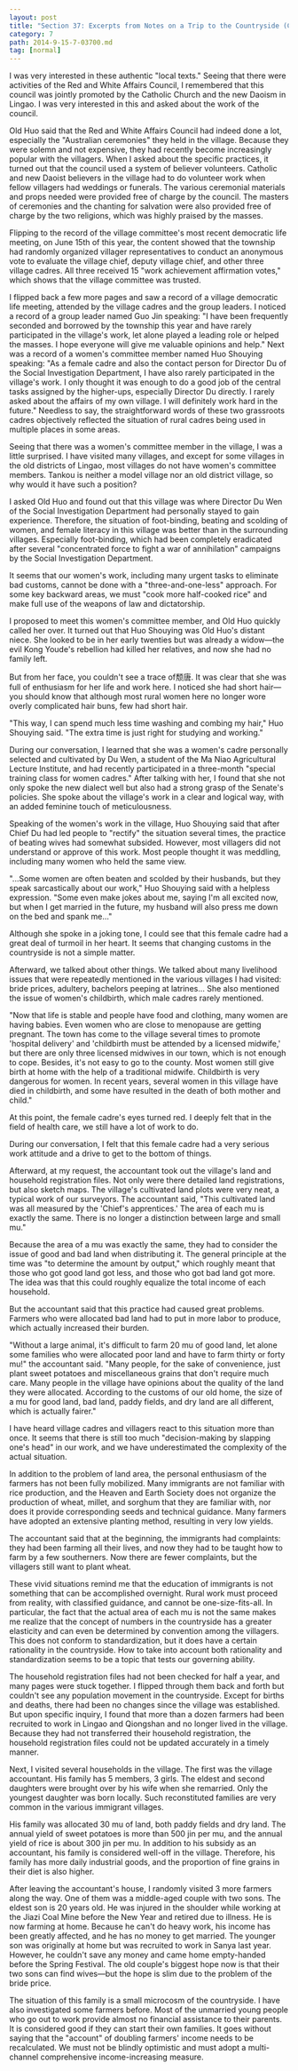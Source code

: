 ```yaml
---
layout: post
title: "Section 37: Excerpts from Notes on a Trip to the Countryside (Continued)"
category: 7
path: 2014-9-15-7-03700.md
tag: [normal]
---
```


I was very interested in these authentic "local texts." Seeing that there were activities of the Red and White Affairs Council, I remembered that this council was jointly promoted by the Catholic Church and the new Daoism in Lingao. I was very interested in this and asked about the work of the council.

Old Huo said that the Red and White Affairs Council had indeed done a lot, especially the "Australian ceremonies" they held in the village. Because they were solemn and not expensive, they had recently become increasingly popular with the villagers. When I asked about the specific practices, it turned out that the council used a system of believer volunteers. Catholic and new Daoist believers in the village had to do volunteer work when fellow villagers had weddings or funerals. The various ceremonial materials and props needed were provided free of charge by the council. The masters of ceremonies and the chanting for salvation were also provided free of charge by the two religions, which was highly praised by the masses.

Flipping to the record of the village committee's most recent democratic life meeting, on June 15th of this year, the content showed that the township had randomly organized villager representatives to conduct an anonymous vote to evaluate the village chief, deputy village chief, and other three village cadres. All three received 15 "work achievement affirmation votes," which shows that the village committee was trusted.

I flipped back a few more pages and saw a record of a village democratic life meeting, attended by the village cadres and the group leaders. I noticed a record of a group leader named Guo Jin speaking: "I have been frequently seconded and borrowed by the township this year and have rarely participated in the village's work, let alone played a leading role or helped the masses. I hope everyone will give me valuable opinions and help." Next was a record of a women's committee member named Huo Shouying speaking: "As a female cadre and also the contact person for Director Du of the Social Investigation Department, I have also rarely participated in the village's work. I only thought it was enough to do a good job of the central tasks assigned by the higher-ups, especially Director Du directly. I rarely asked about the affairs of my own village. I will definitely work hard in the future." Needless to say, the straightforward words of these two grassroots cadres objectively reflected the situation of rural cadres being used in multiple places in some areas.

Seeing that there was a women's committee member in the village, I was a little surprised. I have visited many villages, and except for some villages in the old districts of Lingao, most villages do not have women's committee members. Tankou is neither a model village nor an old district village, so why would it have such a position?

I asked Old Huo and found out that this village was where Director Du Wen of the Social Investigation Department had personally stayed to gain experience. Therefore, the situation of foot-binding, beating and scolding of women, and female literacy in this village was better than in the surrounding villages. Especially foot-binding, which had been completely eradicated after several "concentrated force to fight a war of annihilation" campaigns by the Social Investigation Department.

It seems that our women's work, including many urgent tasks to eliminate bad customs, cannot be done with a "three-and-one-less" approach. For some key backward areas, we must "cook more half-cooked rice" and make full use of the weapons of law and dictatorship.

I proposed to meet this women's committee member, and Old Huo quickly called her over. It turned out that Huo Shouying was Old Huo's distant niece. She looked to be in her early twenties but was already a widow—the evil Kong Youde's rebellion had killed her relatives, and now she had no family left.

But from her face, you couldn't see a trace of颓唐. It was clear that she was full of enthusiasm for her life and work here. I noticed she had short hair—you should know that although most rural women here no longer wore overly complicated hair buns, few had short hair.

"This way, I can spend much less time washing and combing my hair," Huo Shouying said. "The extra time is just right for studying and working."

During our conversation, I learned that she was a women's cadre personally selected and cultivated by Du Wen, a student of the Ma Niao Agricultural Lecture Institute, and had recently participated in a three-month "special training class for women cadres." After talking with her, I found that she not only spoke the new dialect well but also had a strong grasp of the Senate's policies. She spoke about the village's work in a clear and logical way, with an added feminine touch of meticulousness.

Speaking of the women's work in the village, Huo Shouying said that after Chief Du had led people to "rectify" the situation several times, the practice of beating wives had somewhat subsided. However, most villagers did not understand or approve of this work. Most people thought it was meddling, including many women who held the same view.

"...Some women are often beaten and scolded by their husbands, but they speak sarcastically about our work," Huo Shouying said with a helpless expression. "Some even make jokes about me, saying I'm all excited now, but when I get married in the future, my husband will also press me down on the bed and spank me..."

Although she spoke in a joking tone, I could see that this female cadre had a great deal of turmoil in her heart. It seems that changing customs in the countryside is not a simple matter.

Afterward, we talked about other things. We talked about many livelihood issues that were repeatedly mentioned in the various villages I had visited: bride prices, adultery, bachelors peeping at latrines... She also mentioned the issue of women's childbirth, which male cadres rarely mentioned.

"Now that life is stable and people have food and clothing, many women are having babies. Even women who are close to menopause are getting pregnant. The town has come to the village several times to promote 'hospital delivery' and 'childbirth must be attended by a licensed midwife,' but there are only three licensed midwives in our town, which is not enough to cope. Besides, it's not easy to go to the county. Most women still give birth at home with the help of a traditional midwife. Childbirth is very dangerous for women. In recent years, several women in this village have died in childbirth, and some have resulted in the death of both mother and child."

At this point, the female cadre's eyes turned red. I deeply felt that in the field of health care, we still have a lot of work to do.

During our conversation, I felt that this female cadre had a very serious work attitude and a drive to get to the bottom of things.

Afterward, at my request, the accountant took out the village's land and household registration files. Not only were there detailed land registrations, but also sketch maps. The village's cultivated land plots were very neat, a typical work of our surveyors. The accountant said, "This cultivated land was all measured by the 'Chief's apprentices.' The area of each mu is exactly the same. There is no longer a distinction between large and small mu."

Because the area of a mu was exactly the same, they had to consider the issue of good and bad land when distributing it. The general principle at the time was "to determine the amount by output," which roughly meant that those who got good land got less, and those who got bad land got more. The idea was that this could roughly equalize the total income of each household.

But the accountant said that this practice had caused great problems. Farmers who were allocated bad land had to put in more labor to produce, which actually increased their burden.

"Without a large animal, it's difficult to farm 20 mu of good land, let alone some families who were allocated poor land and have to farm thirty or forty mu!" the accountant said. "Many people, for the sake of convenience, just plant sweet potatoes and miscellaneous grains that don't require much care. Many people in the village have opinions about the quality of the land they were allocated. According to the customs of our old home, the size of a mu for good land, bad land, paddy fields, and dry land are all different, which is actually fairer."

I have heard village cadres and villagers react to this situation more than once. It seems that there is still too much "decision-making by slapping one's head" in our work, and we have underestimated the complexity of the actual situation.

In addition to the problem of land area, the personal enthusiasm of the farmers has not been fully mobilized. Many immigrants are not familiar with rice production, and the Heaven and Earth Society does not organize the production of wheat, millet, and sorghum that they are familiar with, nor does it provide corresponding seeds and technical guidance. Many farmers have adopted an extensive planting method, resulting in very low yields.

The accountant said that at the beginning, the immigrants had complaints: they had been farming all their lives, and now they had to be taught how to farm by a few southerners. Now there are fewer complaints, but the villagers still want to plant wheat.

These vivid situations remind me that the education of immigrants is not something that can be accomplished overnight. Rural work must proceed from reality, with classified guidance, and cannot be one-size-fits-all. In particular, the fact that the actual area of each mu is not the same makes me realize that the concept of numbers in the countryside has a greater elasticity and can even be determined by convention among the villagers. This does not conform to standardization, but it does have a certain rationality in the countryside. How to take into account both rationality and standardization seems to be a topic that tests our governing ability.

The household registration files had not been checked for half a year, and many pages were stuck together. I flipped through them back and forth but couldn't see any population movement in the countryside. Except for births and deaths, there had been no changes since the village was established. But upon specific inquiry, I found that more than a dozen farmers had been recruited to work in Lingao and Qiongshan and no longer lived in the village. Because they had not transferred their household registration, the household registration files could not be updated accurately in a timely manner.

Next, I visited several households in the village. The first was the village accountant. His family has 5 members, 3 girls. The eldest and second daughters were brought over by his wife when she remarried. Only the youngest daughter was born locally. Such reconstituted families are very common in the various immigrant villages.

His family was allocated 30 mu of land, both paddy fields and dry land. The annual yield of sweet potatoes is more than 500 jin per mu, and the annual yield of rice is about 300 jin per mu. In addition to his subsidy as an accountant, his family is considered well-off in the village. Therefore, his family has more daily industrial goods, and the proportion of fine grains in their diet is also higher.

After leaving the accountant's house, I randomly visited 3 more farmers along the way. One of them was a middle-aged couple with two sons. The eldest son is 20 years old. He was injured in the shoulder while working at the Jiazi Coal Mine before the New Year and retired due to illness. He is now farming at home. Because he can't do heavy work, his income has been greatly affected, and he has no money to get married. The younger son was originally at home but was recruited to work in Sanya last year. However, he couldn't save any money and came home empty-handed before the Spring Festival. The old couple's biggest hope now is that their two sons can find wives—but the hope is slim due to the problem of the bride price.

The situation of this family is a small microcosm of the countryside. I have also investigated some farmers before. Most of the unmarried young people who go out to work provide almost no financial assistance to their parents. It is considered good if they can start their own families. It goes without saying that the "account" of doubling farmers' income needs to be recalculated. We must not be blindly optimistic and must adopt a multi-channel comprehensive income-increasing measure.